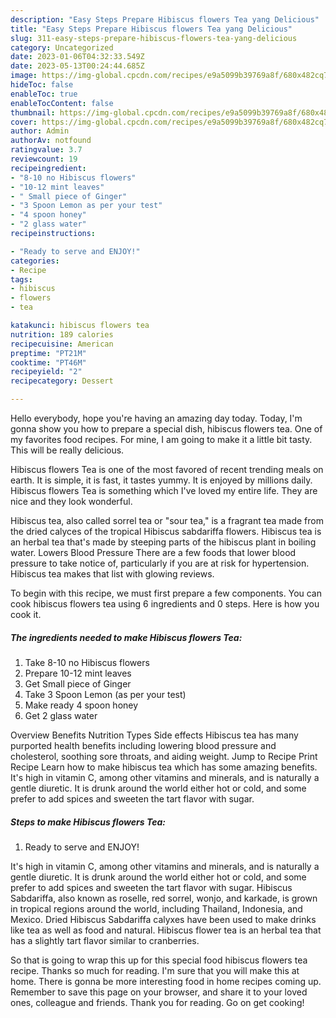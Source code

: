 ```yaml
---
description: "Easy Steps Prepare Hibiscus flowers Tea yang Delicious"
title: "Easy Steps Prepare Hibiscus flowers Tea yang Delicious"
slug: 311-easy-steps-prepare-hibiscus-flowers-tea-yang-delicious
category: Uncategorized
date: 2023-01-06T04:32:33.549Z
date: 2023-05-13T00:24:44.685Z
image: https://img-global.cpcdn.com/recipes/e9a5099b39769a8f/680x482cq70/hibiscus-flowers-tea-recipe-main-photo.jpg
hideToc: false
enableToc: true
enableTocContent: false
thumbnail: https://img-global.cpcdn.com/recipes/e9a5099b39769a8f/680x482cq70/hibiscus-flowers-tea-recipe-main-photo.jpg
cover: https://img-global.cpcdn.com/recipes/e9a5099b39769a8f/680x482cq70/hibiscus-flowers-tea-recipe-main-photo.jpg
author: Admin
authorAv: notfound
ratingvalue: 3.7
reviewcount: 19
recipeingredient:
- "8-10 no Hibiscus flowers"
- "10-12 mint leaves"
- " Small piece of Ginger"
- "3 Spoon Lemon as per your test"
- "4 spoon honey"
- "2 glass water"
recipeinstructions:

- "Ready to serve and ENJOY!"
categories:
- Recipe
tags:
- hibiscus
- flowers
- tea

katakunci: hibiscus flowers tea 
nutrition: 189 calories
recipecuisine: American
preptime: "PT21M"
cooktime: "PT46M"
recipeyield: "2"
recipecategory: Dessert

---
```



Hello everybody, hope you're having an amazing day today. Today, I'm gonna show you how to prepare a special dish, hibiscus flowers tea. One of my favorites food recipes. For mine, I am going to make it a little bit tasty. This will be really delicious.

Hibiscus flowers Tea is one of the most favored of recent trending meals on earth. It is simple, it is fast, it tastes yummy. It is enjoyed by millions daily. Hibiscus flowers Tea is something which I've loved my entire life. They are nice and they look wonderful.

Hibiscus tea, also called sorrel tea or &#34;sour tea,&#34; is a fragrant tea made from the dried calyces of the tropical Hibiscus sabdariffa flowers. Hibiscus tea is an herbal tea that&#39;s made by steeping parts of the hibiscus plant in boiling water. Lowers Blood Pressure There are a few foods that lower blood pressure to take notice of, particularly if you are at risk for hypertension. Hibiscus tea makes that list with glowing reviews.


To begin with this recipe, we must first prepare a few components. You can cook hibiscus flowers tea using 6 ingredients and 0 steps. Here is how you cook it.

<!--inarticleads1-->

##### The ingredients needed to make Hibiscus flowers Tea:

1. Take 8-10 no Hibiscus flowers
1. Prepare 10-12 mint leaves
1. Get  Small piece of Ginger
1. Take 3 Spoon Lemon (as per your test)
1. Make ready 4 spoon honey
1. Get 2 glass water


Overview Benefits Nutrition Types Side effects Hibiscus tea has many purported health benefits including lowering blood pressure and cholesterol, soothing sore throats, and aiding weight. Jump to Recipe Print Recipe Learn how to make hibiscus tea which has some amazing benefits. It&#39;s high in vitamin C, among other vitamins and minerals, and is naturally a gentle diuretic. It is drunk around the world either hot or cold, and some prefer to add spices and sweeten the tart flavor with sugar. 

<!--inarticleads2-->

##### Steps to make Hibiscus flowers Tea:


1. Ready to serve and ENJOY!

It&#39;s high in vitamin C, among other vitamins and minerals, and is naturally a gentle diuretic. It is drunk around the world either hot or cold, and some prefer to add spices and sweeten the tart flavor with sugar. Hibiscus Sabdariffa, also known as roselle, red sorrel, wonjo, and karkade, is grown in tropical regions around the world, including Thailand, Indonesia, and Mexico. Dried Hibiscus Sabdariffa calyxes have been used to make drinks like tea as well as food and natural. Hibiscus flower tea is an herbal tea that has a slightly tart flavor similar to cranberries. 

So that is going to wrap this up for this special food hibiscus flowers tea recipe. Thanks so much for reading. I'm sure that you will make this at home. There is gonna be more interesting food in home recipes coming up. Remember to save this page on your browser, and share it to your loved ones, colleague and friends. Thank you for reading. Go on get cooking!
